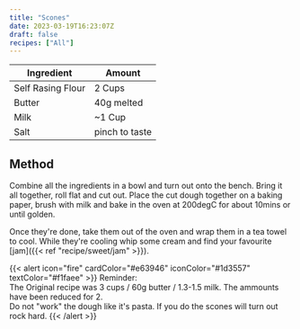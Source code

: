 ```yaml
---
title: "Scones"
date: 2023-03-19T16:23:07Z
draft: false
recipes: ["All"]
---
```


| Ingredient  | Amount |
| ----- | ---- |
| Self Rasing Flour | 2 Cups |
| Butter | 40g melted |
| Milk | ~1 Cup |
| Salt | pinch to taste |

## Method

Combine all the ingredients in a bowl and turn out onto the bench. Bring it all together, roll flat and cut out. Place the cut dough together on a baking paper, brush with milk and bake in the oven at 200degC for about 10mins or until golden.

Once they're done, take them out of the oven and wrap them in a tea towel to cool. While they're cooling whip some cream and find your favourite [jam]({{< ref "recipe/sweet/jam" >}}).

{{< alert icon="fire" cardColor="#e63946" iconColor="#1d3557" textColor="#f1faee" >}}
Reminder:<br>
The Original recipe was 3 cups / 60g butter / 1.3-1.5 milk. The ammounts have been reduced for 2.<br>
Do not "work" the dough like it's pasta. If you do the scones will turn out rock hard.
{{< /alert >}}